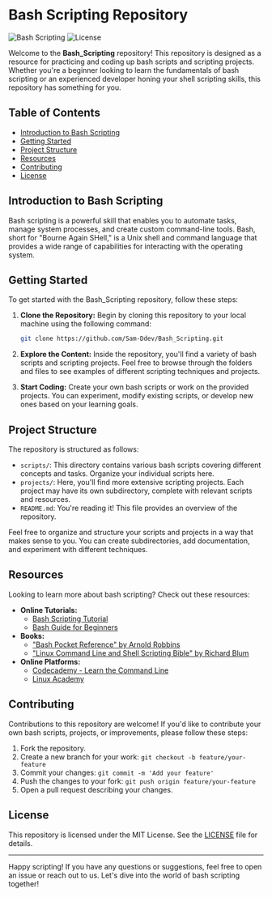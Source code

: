 # Bash Scripting Repository

![Bash Scripting](https://img.shields.io/badge/language-bash-blue)
![License](https://img.shields.io/badge/license-MIT-green)

Welcome to the **Bash_Scripting** repository! This repository is designed as a resource for practicing and coding up bash scripts and scripting projects. Whether you're a beginner looking to learn the fundamentals of bash scripting or an experienced developer honing your shell scripting skills, this repository has something for you.

## Table of Contents

- [Introduction to Bash Scripting](#introduction-to-bash-scripting)
- [Getting Started](#getting-started)
- [Project Structure](#project-structure)
- [Resources](#resources)
- [Contributing](#contributing)
- [License](#license)

## Introduction to Bash Scripting

Bash scripting is a powerful skill that enables you to automate tasks, manage system processes, and create custom command-line tools. Bash, short for "Bourne Again SHell," is a Unix shell and command language that provides a wide range of capabilities for interacting with the operating system.

## Getting Started

To get started with the Bash_Scripting repository, follow these steps:

1. **Clone the Repository:** Begin by cloning this repository to your local machine using the following command:
   
   ```bash
   git clone https://github.com/Sam-Ddev/Bash_Scripting.git
   ```

2. **Explore the Content:** Inside the repository, you'll find a variety of bash scripts and scripting projects. Feel free to browse through the folders and files to see examples of different scripting techniques and projects.

3. **Start Coding:** Create your own bash scripts or work on the provided projects. You can experiment, modify existing scripts, or develop new ones based on your learning goals.

## Project Structure

The repository is structured as follows:

- `scripts/`: This directory contains various bash scripts covering different concepts and tasks. Organize your individual scripts here.
- `projects/`: Here, you'll find more extensive scripting projects. Each project may have its own subdirectory, complete with relevant scripts and resources.
- `README.md`: You're reading it! This file provides an overview of the repository.

Feel free to organize and structure your scripts and projects in a way that makes sense to you. You can create subdirectories, add documentation, and experiment with different techniques.

## Resources

Looking to learn more about bash scripting? Check out these resources:

- **Online Tutorials:**
  - [Bash Scripting Tutorial](https://www.shellscript.sh/)
  - [Bash Guide for Beginners](https://tldp.org/LDP/Bash-Beginners-Guide/html/)
- **Books:**
  - ["Bash Pocket Reference" by Arnold Robbins](https://www.oreilly.com/library/view/bash-pocket-reference/9781449369523/)
  - ["Linux Command Line and Shell Scripting Bible" by Richard Blum](https://www.wiley.com/en-us/Linux+Command+Line+and+Shell+Scripting+Bible%2C+3rd+Edition-p-9781118983843)
- **Online Platforms:**
  - [Codecademy - Learn the Command Line](https://www.codecademy.com/learn/learn-the-command-line)
  - [Linux Academy](https://www.linuxacademy.com/)

## Contributing

Contributions to this repository are welcome! If you'd like to contribute your own bash scripts, projects, or improvements, please follow these steps:

1. Fork the repository.
2. Create a new branch for your work: `git checkout -b feature/your-feature`
3. Commit your changes: `git commit -m 'Add your feature'`
4. Push the changes to your fork: `git push origin feature/your-feature`
5. Open a pull request describing your changes.

## License

This repository is licensed under the MIT License. See the [LICENSE](LICENSE) file for details.

---

Happy scripting! If you have any questions or suggestions, feel free to open an issue or reach out to us. Let's dive into the world of bash scripting together!

